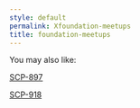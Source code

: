 ```yaml
---
style: default
permalink: Xfoundation-meetups
title: foundation-meetups
---
```

You may also like:

[SCP-897](http://scp-wiki.net/scp-897)

[SCP-918](http://scp-wiki.net/scp-918)
